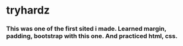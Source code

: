 # tryhardz

<h3>This was one of the first sited i made. Learned margin, padding, bootstrap with this one. And practiced html, css.</h3>
